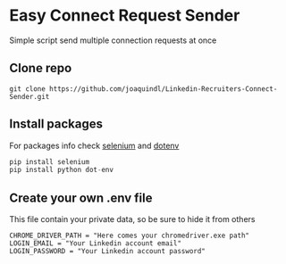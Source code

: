 # Easy Connect Request Sender

Simple script send multiple connection requests at once

## Clone repo

```
git clone https://github.com/joaquindl/Linkedin-Recruiters-Connect-Sender.git
```

## Install packages

For packages info check [selenium](https://selenium-python.readthedocs.io/) and [dotenv](https://pypi.org/project/python-dotenv/)

```python
pip install selenium
pip install python dot-env
```

## Create your own .env file

This file contain your private data, so be sure to hide it from others

```
CHROME_DRIVER_PATH = "Here comes your chromedriver.exe path"
LOGIN_EMAIL = "Your Linkedin account email"
LOGIN_PASSWORD = "Your Linkedin account password"
```
